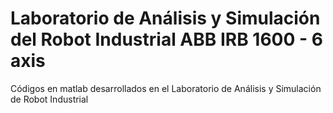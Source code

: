 # Laboratorio de Análisis y Simulación del Robot Industrial ABB IRB 1600 - 6 axis 
Códigos en matlab desarrollados en el Laboratorio de Análisis y Simulación de Robot Industrial
